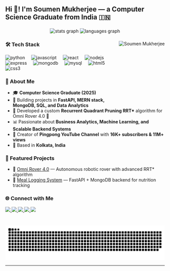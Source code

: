 <h2 align="left">Hi 👋! I'm Soumen Mukherjee — a Computer Science Graduate from India 🇮🇳</h2>

###

<div align="center">
  <img src="https://github-readme-stats.vercel.app/api?username=Soumen1204&show_icons=true&theme=radical&count_private=true" height="150" alt="stats graph" />
  <img src="https://github-readme-stats.vercel.app/api/top-langs/?username=Soumen1204&layout=compact&theme=radical" height="150" alt="languages graph" />
</div>


###

<img align="right" height="180" src="postt.jpg" alt="Soumen Mukherjee" />

### 🛠️ Tech Stack  
<div align="left">
  <img src="https://cdn.jsdelivr.net/gh/devicons/devicon/icons/python/python-original.svg" height="30" alt="python" />
  <img width="12" />
  <img src="https://cdn.jsdelivr.net/gh/devicons/devicon/icons/javascript/javascript-original.svg" height="30" alt="javascript" />
  <img width="12" />
  <img src="https://cdn.jsdelivr.net/gh/devicons/devicon/icons/react/react-original.svg" height="30" alt="react" />
  <img width="12" />
  <img src="https://cdn.jsdelivr.net/gh/devicons/devicon/icons/nodejs/nodejs-original.svg" height="30" alt="nodejs" />
  <img width="12" />
  <img src="https://cdn.jsdelivr.net/gh/devicons/devicon/icons/express/express-original.svg" height="30" alt="express" />
  <img width="12" />
  <img src="https://cdn.jsdelivr.net/gh/devicons/devicon/icons/mongodb/mongodb-original.svg" height="30" alt="mongodb" />
  <img width="12" />
  <img src="https://cdn.jsdelivr.net/gh/devicons/devicon/icons/mysql/mysql-original.svg" height="30" alt="mysql" />
  <img width="12" />
  <img src="https://cdn.jsdelivr.net/gh/devicons/devicon/icons/html5/html5-original.svg" height="30" alt="html5" />
  <img width="12" />
  <img src="https://cdn.jsdelivr.net/gh/devicons/devicon/icons/css3/css3-original.svg" height="30" alt="css3" />
</div>

###

### 📌 About Me  
- 🎓 **Computer Science Graduate (2025)**  
- 🔭 Building projects in **FastAPI, MERN stack, MongoDB, SQL, and Data Analytics**  
- 🤖 Developed a custom **Recurrent Quadrant Pruning RRT\*** algorithm for Omni Rover 4.0 🚀  
- 📊 Passionate about **Business Analytics, Machine Learning, and Scalable Backend Systems**  
- 🎥 Creator of **Pingpong YouTube Channel** with **16K+ subscribers & 11M+ views**  
- 📍 Based in **Kolkata, India**  

###

### 🚀 Featured Projects  
- 🔹 [Omni Rover 4.0](https://github.com/Soumen1204/OmniRover-RQP-RRT) — Autonomous robotic rover with advanced RRT\* algorithm  
- 🔹 [Meal Logging System](https://github.com/Soumen1204/Meal-Logging-System) — FastAPI + MongoDB backend for nutrition tracking  

###

### 🌐 Connect with Me  
<div align="left">
  <a href="https://www.youtube.com/@pingpong7247" target="_blank">
    <img src="https://img.shields.io/static/v1?message=YouTube&logo=youtube&label=&color=FF0000&logoColor=white&style=for-the-badge" height="35" />
  </a>
  <a href="https://www.linkedin.com/in/soumen-mukherjee-sm" target="_blank">
    <img src="https://img.shields.io/static/v1?message=LinkedIn&logo=linkedin&label=&color=0077B5&logoColor=white&style=for-the-badge" height="35" />
  </a>
  <a href="https://www.instagram.com/soumen_mkrg/" target="_blank">
    <img src="https://img.shields.io/static/v1?message=Instagram&logo=instagram&label=&color=E4405F&logoColor=white&style=for-the-badge" height="35" />
  </a>
  <a href="https://www.facebook.com/SOUMEN.M.007" target="_blank">
    <img src="https://img.shields.io/static/v1?message=Facebook&logo=facebook&label=&color=1877F2&logoColor=white&style=for-the-badge" height="35" />
  </a>
  <a href="mailto:soumenmukherjee1204@gmail.com" target="_blank">
    <img src="https://img.shields.io/static/v1?message=Gmail&logo=gmail&label=&color=D14836&logoColor=white&style=for-the-badge" height="35" />
  </a>
</div>

###

<br clear="both">

<img src="https://raw.githubusercontent.com/platane/snk/output/github-contribution-grid-snake-dark.svg" alt="Snake animation" />

---
